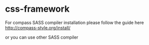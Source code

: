 # css-framework

For compass SASS compiler installation please follow the guide here
http://compass-style.org/install/

or you can use other SASS compiler

